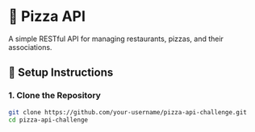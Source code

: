 # 🍕 Pizza API

A simple RESTful API for managing restaurants, pizzas, and their associations.

## 🚀 Setup Instructions

### 1. Clone the Repository

```bash
git clone https://github.com/your-username/pizza-api-challenge.git
cd pizza-api-challenge
